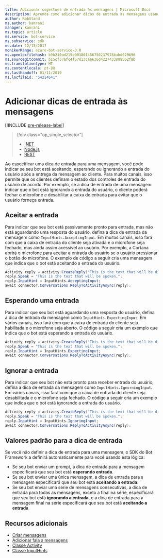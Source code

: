 ```yaml
---
title: Adicionar sugestões de entrada às mensagens | Microsoft Docs
description: Aprenda como adicionar dicas de entrada às mensagens usando o SDK do Bot Framework para .NET.
author: RobStand
ms.author: kamrani
manager: kamrani
ms.topic: article
ms.service: bot-service
ms.subservice: sdk
ms.date: 12/13/2017
monikerRange: azure-bot-service-3.0
ms.openlocfilehash: b9b210ad215e091801456750237978babd029696
ms.sourcegitcommit: b15cf37afc4f57d13ca6636d4227433809562f8b
ms.translationtype: HT
ms.contentlocale: pt-BR
ms.lasthandoff: 01/11/2019
ms.locfileid: "54224641"
---
```

# <a name="add-input-hints-to-messages"></a>Adicionar dicas de entrada às mensagens

[!INCLUDE [pre-release-label](../includes/pre-release-label-v3.md)]

> [!div class="op_single_selector"]
> - [.NET](../dotnet/bot-builder-dotnet-add-input-hints.md)
> - [Node.js](../nodejs/bot-builder-nodejs-send-input-hints.md)
> - [REST](../rest-api/bot-framework-rest-connector-add-input-hints.md)

Ao especificar uma dica de entrada para uma mensagem, você pode indicar se seu bot está aceitando, esperando ou ignorando a entrada do usuário após a entrega da mensagem ao cliente. Para muitos canais, isso permite que os clientes definam o estado dos controles de entrada do usuário de acordo. Por exemplo, se a dica de entrada de uma mensagem indicar que o bot está ignorando a entrada do usuário, o cliente poderá fechar o microfone e desabilitar a caixa de entrada para evitar que o usuário forneça entrada.

## <a name="accepting-input"></a>Aceitar a entrada

Para indicar que seu bot está passivamente pronto para entrada, mas não está aguardando uma resposta do usuário, defina a dica de entrada da mensagem como `InputHints.AcceptingInput`. Em muitos canais, isso fará com que a caixa de entrada do cliente seja ativada e o microfone seja fechado, mas ainda assim acessível ao usuário. Por exemplo, a Cortana abrirá o microfone para aceitar a entrada do usuário se o usuário pressionar o botão do microfone. O exemplo de código a seguir cria uma mensagem que indica que o bot está aceitando a entrada do usuário.

```cs
Activity reply = activity.CreateReply("This is the text that will be displayed.");
reply.Speak = "This is the text that will be spoken.";
reply.InputHint = InputHints.AcceptingInput;
await connector.Conversations.ReplyToActivityAsync(reply);
```

## <a name="expecting-input"></a>Esperando uma entrada

Para indicar que seu bot está aguardando uma resposta do usuário, defina a dica de entrada da mensagem como `InputHints.ExpectingInput`. Em vários canais, isso fará com que a caixa de entrada do cliente seja habilitada e o microfone seja aberto. O código a seguir cria um exemplo que indica que o bot está esperando a entrada do usuário.

```cs
Activity reply = activity.CreateReply("This is the text that will be displayed.");
reply.Speak = "This is the text that will be spoken.";
reply.InputHint = InputHints.ExpectingInput;
await connector.Conversations.ReplyToActivityAsync(reply);
```

## <a name="ignoring-input"></a>Ignorar a entrada

Para indicar que seu bot não está pronto para receber entrada do usuário, defina a dica de entrada da mensagem como `InputHints.IgnorningInput`. Em vários canais, isso fará com que a caixa de entrada do cliente seja desabilitada e o microfone seja fechado. O código a seguir cria um exemplo que indica que o bot está ignorando a entrada do usuário.

```cs
Activity reply = activity.CreateReply("This is the text that will be displayed.");
reply.Speak = "This is the text that will be spoken.";
reply.InputHint = InputHints.IgnoringInput;
await connector.Conversations.ReplyToActivityAsync(reply);
```

## <a name="default-values-for-input-hint"></a>Valores padrão para a dica de entrada

Se você não definir a dica de entrada para uma mensagem, o SDK do Bot Framework a definirá automaticamente para você usando esta lógica:

- Se seu bot enviar um prompt, a dica de entrada para a mensagem especificará que seu bot está **esperando entrada**.</li>
- Se seu bot enviar uma única mensagem, a dica de entrada para a mensagem especificará que seu bot está **aceitando a entrada**.</li>
- Se seu bot enviar uma série de mensagens consecutivas, a dica de entrada para todas as mensagens, exceto a final na série, especificará que seu bot está **ignorando a entrada**, e a dica de entrada para a mensagem final na série especificará que seu bot está **aceitando a entrada**.

## <a name="additional-resources"></a>Recursos adicionais

- [Criar mensagens](bot-builder-dotnet-create-messages.md)
- [Adicionar fala a mensagens](bot-builder-dotnet-text-to-speech.md)
- <a href="https://docs.botframework.com/en-us/csharp/builder/sdkreference/dc/d2f/class_microsoft_1_1_bot_1_1_connector_1_1_activity.html" target="_blank">Classe Activity</a>
- <a href="/dotnet/api/microsoft.bot.connector.inputhints" target="_blank">Classe InputHints</a>
